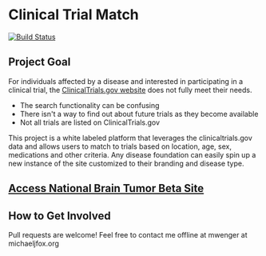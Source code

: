 Clinical Trial Match
=======

[![Build Status](https://travis-ci.org/mwenger1/clinical_trial_match.svg?branch=master)](https://travis-ci.org/mwenger1/clinical_trial_match)

Project Goal
-----------
For individuals affected by a disease and interested in participating in a clinical trial, the <a href="http://clinicaltrials.gov/" target="_blank">ClinicalTrials.gov website</a> does not fully meet their needs.
* The search functionality can be confusing
* There isn't a way to find out about future trials as they become available
* Not all trials are listed on ClinicalTrials.gov 

This project is a white labeled platform that leverages the clinicaltrials.gov data and allows users to match to trials based on location, age, sex, medications and other criteria. Any disease foundation can easily spin up a new instance of the site customized to their branding and disease type. 


<a href="http://shrouded-river-3637.herokuapp.com/" target="_blank">Access National Brain Tumor Beta Site</a>
-----------

How to Get Involved
-----------
Pull requests are welcome!
Feel free to contact me offline at mwenger at michaeljfox.org


